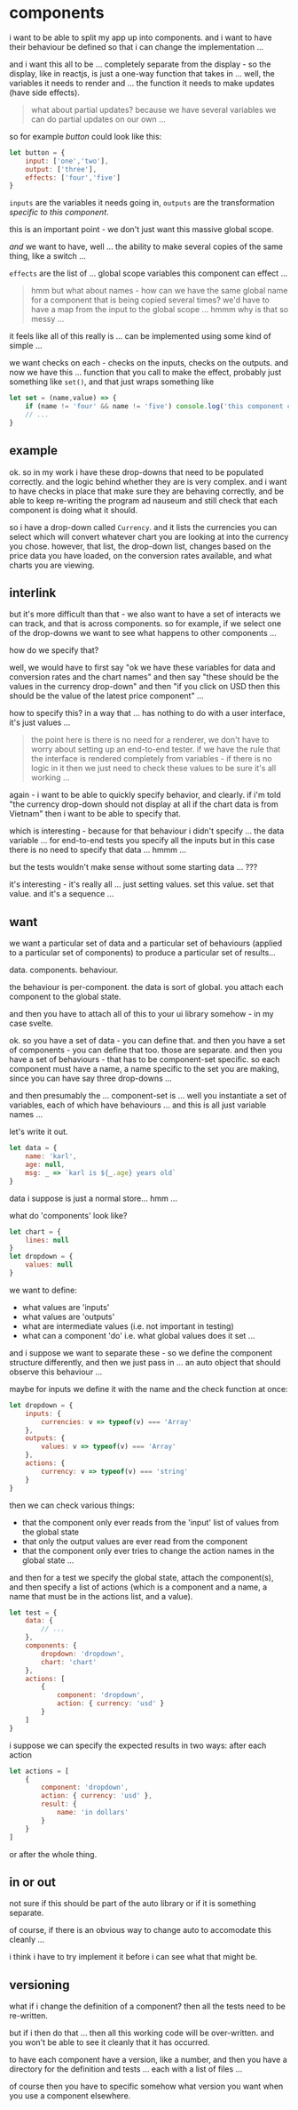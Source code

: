 
# components

i want to be able to split my app up into components.
and i want to have their behaviour be defined
so that i can change the implementation ...

and i want this all to be ... completely separate from
the display - so the display, like in reactjs, is just
a one-way function that takes in ... well, the variables
it needs to render and ... the function it needs to
make updates (have side effects).

> what about partial updates?
> because we have several variables
> we can do partial updates on our own ...

so for example _button_ could look like this:

```js
let button = {
    input: ['one','two'],
    output: ['three'],
    effects: ['four','five']
}
```

`inputs` are the variables it needs going in,
`outputs` are the transformation _specific to this component_.

this is an important point - we don't just want this massive
global scope.

_and_ we want to have, well ... the ability to make several
copies of the same thing, like a switch ...

`effects` are the list of ... global scope variables this
component can effect ...

> hmm but what about names - how can we have the same global
> name for a component that is being copied several times?
> we'd have to have a map from the input to the global
> scope ... hmmm why is that so messy ...

it feels like all of this really is ... can be implemented
using some kind of simple ...

we want checks on each - checks on the inputs, checks on the
outputs. and now we have this ... function that you call
to make the effect, probably just something like `set()`,
and that just wraps something like

```js
let set = (name,value) => {
    if (name != 'four' && name != 'five') console.log('this component can only set value named four or five');
    // ...
}
```

## example

ok. so in my work i have these drop-downs that need to be populated
correctly. and the logic behind whether they are is very complex.
and i want to have checks in place that make sure they are
behaving correctly, and be able to keep re-writing the program
ad nauseum and still check that each component is doing what it
should.

so i have a drop-down called `Currency`. and it lists the currencies
you can select which will convert whatever chart you are looking
at into the currency you chose. however, that list, the drop-down
list, changes based on the price data you have loaded, on the
conversion rates available, and what charts you are viewing.

## interlink

but it's more difficult than that - we also want to have a set
of interacts we can track, and that is across components.
so for example, if we select one of the drop-downs we want to
see what happens to other components ...

how do we specify that?

well, we would have to first say "ok we have these variables
for data and conversion rates and the chart names" and then
say "these should be the values in the currency drop-down"
and then "if you click on USD then this should be the value
of the latest price component" ...

how to specify this? in a way that ... has nothing to do
with a user interface, it's just values ...

> the point here is there is no need for a renderer,
> we don't have to worry about setting up an end-to-end
> tester. if we have the rule that the interface is
> rendered completely from variables - if there is no
> logic in it then we just need to check these values
> to be sure it's all working ...

again - i want to be able to quickly specify behavior,
and clearly. if i'm told "the currency drop-down should
not display at all if the chart data is from Vietnam"
then i want to be able to specify that.

which is interesting - because for that behaviour i
didn't specify ... the data variable ... for end-to-end
tests you specify all the inputs but in this case there
is no need to specify that data ... hmmm ...

but the tests wouldn't make sense without some starting
data ... ???

it's interesting - it's really all ... just setting values.
set this value. set that value. and it's a sequence ...

## want

we want a particular set of data and a particular
set of behaviours (applied to a particular
set of components)
to produce a particular set of results...

data. components. behaviour.

the behaviour is per-component.
the data is sort of global.
you attach each component to
the global state.

and then you have to attach all of this
to your ui library somehow - in my case
svelte.

ok. so you have a set of data - you can
define that. and then you have a set
of components - you can define that too.
those are separate. and then you have
a set of behaviours - that has to be
component-set specific. so each component
must have a name, a name specific to the
set you are making, since you can have
say three drop-downs ...

and then presumably the ... component-set
is ... well you instantiate a set of
variables, each of which have behaviours ...
and this is all just variable names ...

let's write it out.

```js
let data = {
    name: 'karl',
    age: null,
    msg: _ => `karl is ${_.age} years old`
}
```

data i suppose is just a normal store...
hmm ...

what do 'components' look like?

```js
let chart = {
    lines: null
}
let dropdown = {
    values: null
}
```

we want to define:
- what values are 'inputs'
- what values are 'outputs'
- what are intermediate values (i.e. not important in testing)
- what can a component 'do' i.e. what global values does it set ...

and i suppose we want to separate these -
so we define the component structure
differently, and then we just pass in ...
an auto object that should observe this
behaviour ...

maybe for inputs we define it with the name
and the check function at once:

```js
let dropdown = {
    inputs: {
        currencies: v => typeof(v) === 'Array'
    },
    outputs: {
        values: v => typeof(v) === 'Array'
    },
    actions: {
        currency: v => typeof(v) === 'string'
    }
}
```

then we can check various things:
 - that the component only ever reads from the 'input' list
   of values from the global state
 - that only the output values are ever read from the
   component
 - that the component only ever tries to change
   the action names in the global state ...

and then for a test we specify the global state,
attach the component(s), and then specify a list
of actions (which is a component and a name,
a name that must be in the actions list, and
a value).

```js
let test = {
    data: {
        // ...
    },
    components: {
        dropdown: 'dropdown',
        chart: 'chart'
    },
    actions: [
        {
            component: 'dropdown',
            action: { currency: 'usd' }
        }
    ]
}
```

i suppose we can specify the expected results
in two ways: after each action

```js
let actions = [
    {
        component: 'dropdown',
        action: { currency: 'usd' },
        result: {
            name: 'in dollars'
        }
    }
]
```

or after the whole thing.

## in or out

not sure if this should be part of the
auto library or if it is something separate.

of course, if there is an obvious way to
change auto to accomodate this cleanly ...

i think i have to try implement it before
i can see what that might be.

## versioning

what if i change the definition of a component?
then all the tests need to be re-written.

but if i then do that ... then all this working
code will be over-written. and you won't be able
to see it cleanly that it has occurred.

to have each component have a version,
like a number, and then you have a directory
for the definition and tests ... each with
a list of files ...

of course then you have to specific somehow
what version you want when you use a component
elsewhere.